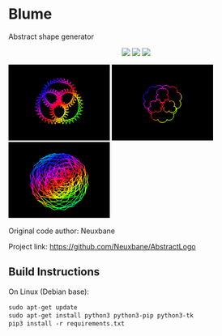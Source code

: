 # Blume

Abstract shape generator

<p align="center">
    <a href="https://github.com/VreniSeidel" alt="Contributors">
        <img src="https://img.shields.io/badge/GitHub-100000?style=for-the-badge&logo=github&logoColor=white" /></a>
    <a href="https://ubuntu.com/" alt="Contributors">
        <img src="https://img.shields.io/badge/Ubuntu-E95420?style=for-the-badge&logo=ubuntu&logoColor=white" /></a>
    <a href="https://www.python.org/" alt="Contributors">
        <img src="https://img.shields.io/badge/Python-3776AB?style=for-the-badge&logo=python&logoColor=white" /></a>
</p>

<p float="left">
    <img src="https://github.com/VreniSeidel/Blume-Logo/blob/main/1631549384684.png" width="200" heigh="200">
    <img src="https://github.com/VreniSeidel/Blume-Logo/blob/main/1631623452951.png" width="200" heigh="200">
    <img src="https://github.com/VreniSeidel/Blume-Logo/blob/main/1631624025323.png" width="200" heigh="200">
</p>

Original code author: Neuxbane

Project link: https://github.com/Neuxbane/AbstractLogo

Build Instructions
------------------
On Linux (Debian base):

    sudo apt-get update
    sudo apt-get install python3 python3-pip python3-tk
    pip3 install -r requirements.txt
